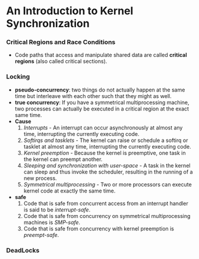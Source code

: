 # An Introduction to Kernel Synchronization

### Critical Regions and Race Conditions
* Code paths that access and manipulate shared data are called **critical regions** (also called critical sections).


### Locking
* **pseudo-concurrency**: two things do not actually happen at the same time but interleave with each other such that they might as well.
* **true concurrency**: If you have a symmetrical multiprocessing machine, two processes can actually be executed in a critical region at the exact same time.
* **Cause**
  1. *Interrupts* - An interrupt can occur asynchronously at almost any time, interrupting the currently executing code.
  2. *Softirqs and tasklets* - The kernel can raise or schedule a softirq or tasklet at almost any time, interrupting the currently executing code.
  3. *Kernel preemption* - Because the kernel is preemptive, one task in the kernel can preempt another.
  4. *Sleeping and synchronization with user-space* - A task in the kernel can sleep and thus invoke the scheduler, resulting in the running of a new process.
  5. *Symmetrical multiprocessing* - Two or more processors can execute kernel code at exactly the same time.
* **safe**
  1. Code that is safe from concurrent access from an interrupt handler is said to be *interrupt-safe*.
  2. Code that is safe from concurrency on symmetrical multiprocessing machines is *SMP-safe*.
  3. Code that is safe from concurrency with kernel preemption is *preempt-safe*.
  
  
 ### DeadLocks
